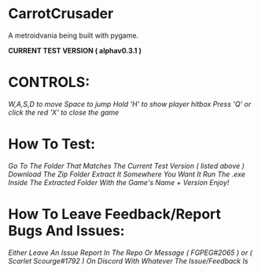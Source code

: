 # CarrotCrusader
A metroidvania being built with pygame.

**CURRENT TEST VERSION  ( alphav0.3.1 )**

# CONTROLS:
*W,A,S,D to move*
*Space to jump*
*Hold 'H' to show player hitbox*
*Press 'Q' or click the red 'X' to close the game*


# How To Test:
*Go To The Folder That Matches The Current Test Version ( listed above )*
*Download The Zip Folder*
*Extract It Somewhere You Want It*
*Run The .exe Inside The Extracted Folder With the Game's Name + Version*
*Enjoy!*

# How To Leave Feedback/Report Bugs And Issues:
*Either Leave An Issue Report In The Repo Or Message ( FGPEG#2065 ) or ( Scarlet Scourge#1792 ) On Discord With Whatever The Issue/Feedback Is*
